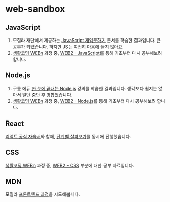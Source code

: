# web-sandbox

## JavaScript

1. 모질라 재단에서 제공하는 [JavaScript 재입문하기](https://developer.mozilla.org/ko/docs/A_re-introduction_to_JavaScript) 문서를 학습한 결과입니다. 큰 공부가 되었습니다. 하지만 JS는 여전히 마음에 들지 않아요. 
2. [생활코딩 WEBn](https://opentutorials.org/course/3083) 과정 중, [WEB2 - JavaScript](https://opentutorials.org/course/3085)를 통해 기초부터 다시 공부해보려 합니다. 

## Node.js

1. 구름 에듀 [한 눈에 끝내는 Node.js](https://edu.goorm.io/lecture/557/%ED%95%9C-%EB%88%88%EC%97%90-%EB%81%9D%EB%82%B4%EB%8A%94-node-js) 강의를 학습한 결과입니다. 
생각보다 쉽지는 않아서 일단 중단 후 병합했습니다. 
2. [생활코딩 WEBn](https://opentutorials.org/course/3083) 과정 중, [WEB2 - Node.js](https://opentutorials.org/course/3332)를 통해 기초부터 다시 공부해보려 합니다.

## React

[리액트 공식 자습서](https://ko.reactjs.org/docs/getting-started.html)와 함께, [단계별 살펴보기](https://ko.reactjs.org/docs/hello-world.html)를 동시에 진행했습니다.

## CSS

[생활코딩 WEBn](https://opentutorials.org/course/3083) 과정 중, [WEB2 - CSS](https://opentutorials.org/course/3086) 부분에 대한 공부 자료입니다. 

## MDN

모질라 [프론트엔드 과정](https://developer.mozilla.org/ko/docs/orphaned/Learn/Front-end_web_developer)을 시도해봅니다. 